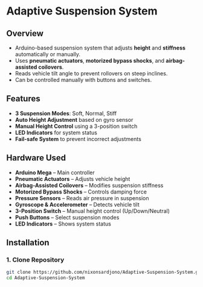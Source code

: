 # Adaptive Suspension System

## Overview
- Arduino-based suspension system that adjusts **height** and **stiffness** automatically or manually.
- Uses **pneumatic actuators**, **motorized bypass shocks**, and **airbag-assisted coilovers**.
- Reads vehicle tilt angle to prevent rollovers on steep inclines.
- Can be controlled manually with buttons and switches.

## Features
- **3 Suspension Modes**: Soft, Normal, Stiff
- **Auto Height Adjustment** based on gyro sensor
- **Manual Height Control** using a 3-position switch
- **LED Indicators** for system status
- **Fail-safe System** to prevent incorrect adjustments

## Hardware Used
- **Arduino Mega** – Main controller
- **Pneumatic Actuators** – Adjusts vehicle height
- **Airbag-Assisted Coilovers** – Modifies suspension stiffness
- **Motorized Bypass Shocks** – Controls damping force
- **Pressure Sensors** – Reads air pressure in suspension
- **Gyroscope & Accelerometer** – Detects vehicle tilt
- **3-Position Switch** – Manual height control (Up/Down/Neutral)
- **Push Buttons** – Select suspension modes
- **LED Indicators** – Shows system status

## Installation

### 1. Clone Repository
```bash
git clone https://github.com/nixonsardjono/Adaptive-Suspension-System.git
cd Adaptive-Suspension-System
